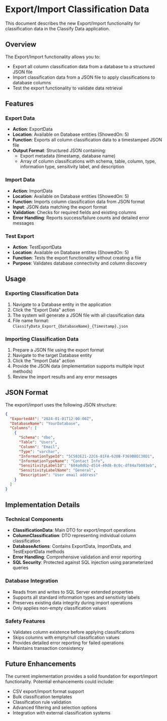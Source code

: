 # Export/Import Classification Data

This document describes the new Export/Import functionality for classification data in the Classify Data application.

## Overview

The Export/Import functionality allows you to:
- Export all column classification data from a database to a structured JSON file
- Import classification data from a JSON file to apply classifications to database columns
- Test the export functionality to validate data retrieval

## Features

### Export Data
- **Action**: ExportData
- **Location**: Available on Database entities (ShowedOn: 5)
- **Function**: Exports all column classification data to a timestamped JSON file
- **Output Format**: Structured JSON containing:
  - Export metadata (timestamp, database name)
  - Array of column classifications with schema, table, column, type, information type, sensitivity label, and description

### Import Data  
- **Action**: ImportData
- **Location**: Available on Database entities (ShowedOn: 5)
- **Function**: Imports column classification data from JSON format
- **Input**: JSON data matching the export format
- **Validation**: Checks for required fields and existing columns
- **Error Handling**: Reports success/failure counts and detailed error messages

### Test Export
- **Action**: TestExportData
- **Location**: Available on Database entities (ShowedOn: 5)
- **Function**: Tests the export functionality without creating a file
- **Purpose**: Validates database connectivity and column discovery

## Usage

### Exporting Classification Data
1. Navigate to a Database entity in the application
2. Click the "Export Data" action
3. The system will generate a JSON file with all classification data
4. File name format: `ClassifyData_Export_{DatabaseName}_{Timestamp}.json`

### Importing Classification Data
1. Prepare a JSON file using the export format
2. Navigate to the target Database entity
3. Click the "Import Data" action
4. Provide the JSON data (implementation supports multiple input methods)
5. Review the import results and any error messages

## JSON Format

The export/import uses the following JSON structure:

```json
{
  "ExportedAt": "2024-01-01T12:00:00Z",
  "DatabaseName": "YourDatabase",
  "Columns": [
    {
      "Schema": "dbo",
      "Table": "Users",
      "Column": "Email",
      "Type": "varchar",
      "InformationTypeId": "5C503E21-22C6-81FA-620B-F369B8EC38D1",
      "InformationTypeName": "Contact Info",
      "SensitivityLabelId": "684a0db2-d514-49d8-8c0c-df84a7b083eb",
      "SensitivityLabelName": "General",
      "Description": "User email address"
    }
  ]
}
```

## Implementation Details

### Technical Components
- **ClassificationData**: Main DTO for export/import operations
- **ColumnClassification**: DTO representing individual column classification
- **DatabaseActions**: Contains ExportData, ImportData, and TestExportData methods
- **Error Handling**: Comprehensive validation and error reporting
- **SQL Security**: Protected against SQL injection using parameterized queries

### Database Integration
- Reads from and writes to SQL Server extended properties
- Supports all standard information types and sensitivity labels
- Preserves existing data integrity during import operations
- Only applies non-empty classification values

### Safety Features
- Validates column existence before applying classifications
- Skips columns with empty/null classification values
- Provides detailed error reporting for failed operations
- Maintains transaction consistency

## Future Enhancements

The current implementation provides a solid foundation for export/import functionality. Potential enhancements could include:
- CSV export/import format support
- Bulk classification templates
- Classification rule validation
- Advanced filtering and selection options
- Integration with external classification systems